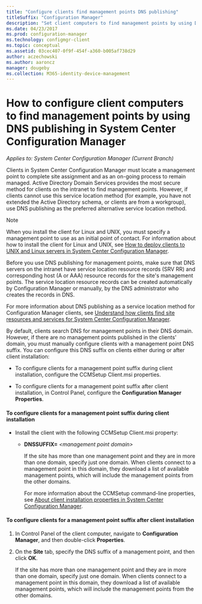 ```yaml
---
title: "Configure clients find management points DNS publishing"
titleSuffix: "Configuration Manager"
description: "Set client computers to find management points by using DNS publishing in System Center Configuration Manager."
ms.date: 04/23/2017
ms.prod: configuration-manager
ms.technology: configmgr-client
ms.topic: conceptual
ms.assetid: 03cec407-0f9f-454f-a360-b005af738d29
author: aczechowski
ms.author: aaroncz
manager: dougeby
ms.collection: M365-identity-device-management
---
```

# How to configure client computers to find management points by using DNS publishing in System Center Configuration Manager

*Applies to: System Center Configuration Manager (Current Branch)*

Clients in System Center Configuration Manager must locate a management point to complete site assignment and as an on-going process to remain managed. Active Directory Domain Services provides the most secure method for clients on the intranet to find management points. However, if clients cannot use this service location method (for example, you have not extended the Active Directory schema, or clients are from a workgroup), use DNS publishing as the preferred alternative service location method.  

> [!NOTE]  
>  When you install the client for Linux and UNIX, you must specify a management point to use as an initial point of contact. For information about how to install the client for Linux and UNIX, see  [How to deploy clients to UNIX and Linux servers in System Center Configuration Manager](../../../core/clients/deploy/deploy-clients-to-unix-and-linux-servers.md).  

 Before you use DNS publishing for management points, make sure that DNS servers on the intranet have service location resource records (SRV RR) and corresponding host (A or AAA) resource records for the site's management points. The service location resource records can be created automatically by Configuration Manager or manually, by the DNS administrator who creates the records in DNS.  

 For more information about DNS publishing as a service location method for Configuration Manager clients, see [Understand how clients find site resources and services for System Center Configuration Manager](../../../core/plan-design/hierarchy/understand-how-clients-find-site-resources-and-services.md).  

 By default, clients search DNS for management points in their DNS domain. However, if there are no management points published in the clients' domain, you must manually configure clients with a management point DNS suffix. You can configure this DNS suffix on clients either during or after client installation:  

-   To configure clients for a management point suffix during client installation, configure the CCMSetup Client.msi properties.  

-   To configure clients for a management point suffix after client installation, in Control Panel, configure the **Configuration Manager Properties**.  

#### To configure clients for a management point suffix during client installation  

- Install the client with the following CCMSetup Client.msi property:  

  - **DNSSUFFIX=** *&lt;management point domain\>*  

     If the site has more than one management point and they are in more than one domain, specify just one domain. When clients connect to a management point in this domain, they download a list of available management points, which will include the management points from the other domains.  

    For more information about the CCMSetup command-line properties, see [About client installation properties in System Center Configuration Manager](../../../core/clients/deploy/about-client-installation-properties.md).  

#### To configure clients for a management point suffix after client installation  

1.  In Control Panel of the client computer, navigate to **Configuration Manager**, and then double-click **Properties**.  

2.  On the **Site** tab, specify the DNS suffix of a management point, and then click **OK**.  

     If the site has more than one management point and they are in more than one domain, specify just one domain. When clients connect to a management point in this domain, they download a list of available management points, which will include the management points from the other domains.
